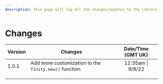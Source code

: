 ```yaml
---
description: This page will log all the changes/updates to the Library
---
```


# Changes

| Version | Changes                                               | Date/Time (GMT UK) |
| ------- | ----------------------------------------------------- | :----------------: |
| 1.0.1   | Add more customization to the `finity.new()` function |  12:35am \| 9/8/22 |
|         |                                                       |                    |
|         |                                                       |                    |
|         |                                                       |                    |
